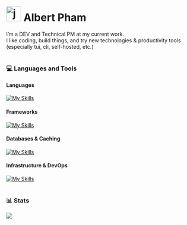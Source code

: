 # <img alt="jojo" width="40px" src="https://media.giphy.com/media/v1.Y2lkPTc5MGI3NjExNGtqanVoZWJwYnhic2Fwcm14Y3diMTRyYWIwZzBuOXRnMXlmaGx6NyZlcD12MV9naWZzX3RyZW5kaW5nJmN0PWc/tqj4m9BRURayxQAIW9/giphy.gif"/> Albert Pham

I’m a DEV and Technical PM at my current work.  
I like coding, build things, and try new technologies & productivity tools (especially tui, cli, self-hosted, etc.)  

#

### :computer: Languages and Tools

#### Languages

[![My Skills](https://skillicons.dev/icons?i=ts,py,bash)](https://skillicons.dev)

#### Frameworks

[![My Skills](https://skillicons.dev/icons?i=bash,python,nodejs,react,nestjs)](https://skillicons.dev)

#### Databases & Caching

[![My Skills](https://skillicons.dev/icons?i=postgres,mysql)](https://skillicons.dev)

#### Infrastructure & DevOps

[![My Skills](https://skillicons.dev/icons?i=docker,aws,gcp)](https://skillicons.dev)

#

### :bar_chart: Stats

<img src="https://github-readme-stats.vercel.app/api?username=pnphuong29&show_icons=true&theme=tokyonight"/>
